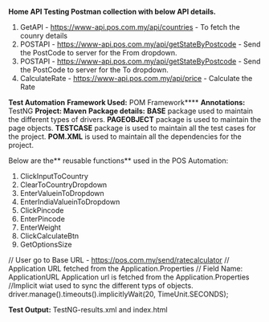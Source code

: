**Home API Testing Postman collection with below API details.**
1. GetAPI -   https://www-api.pos.com.my/api/countries - To fetch the counry details
2. POSTAPI - https://www-api.pos.com.my/api/getStateByPostcode - Send the PostCode to server for the From dropdown.
3. POSTAPI - https://www-api.pos.com.my/api/getStateByPostcode - Send the PostCode to server for the To dropdown.
4. CalculateRate - https://www-api.pos.com.my/api/price - Calculate the Rate

**Test Automation**
**Framework Used:** POM Framework****
**Annotations:** TestNG
**Project: Maven**
**Package details:**
**BASE** package used to maintain the different types of drivers.
**PAGEOBJECT** package is used to maintain the page objects.
**TESTCASE** package is used to maintain all the test cases for the project.
**POM.XML** is used to maintain all the dependencies for the project.

Below are the** reusable functions** used in the POS Automation:

1. ClickInputToCountry
2. ClearToCountryDropdown
3. EnterValueinToDropdown
4. EnterIndiaValueinToDropdown
5. ClickPincode
6. EnterPincode
7. EnterWeight
8. ClickCalculateBtn
9. GetOptionsSize

//  User go to Base URL - https://pos.com.my/send/ratecalculator
// Application URL fetched from the Application.Properties
// Field Name: ApplicationURL
Application url is fetched from the Application.Properties
//Implicit wiat used to sync the different typs of objects.
driver.manage().timeouts().implicitlyWait(20, TimeUnit.SECONDS);

**Test Output:**
TestNG-results.xml and index.html


